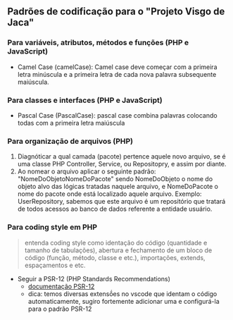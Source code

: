 ## Padrões de codificação para o "Projeto Visgo de Jaca"

### Para variáveis, atributos, métodos e funções (PHP e JavaScript)

- Camel Case (camelCase): Camel case deve começar com a primeira letra minúscula e a primeira letra de cada nova palavra subsequente maiúscula.

### Para classes e interfaces (PHP e JavaScript)

- Pascal Case (PascalCase): pascal case combina palavras colocando todas com a primeira letra maiúscula

### Para organização de arquivos (PHP)

1. Diagnóticar a qual camada (pacote) pertence aquele novo arquivo, se é uma classe PHP Controller, Service, ou Repositopry, e assim por diante.
2. Ao nomear o arquivo aplicar o seguinte padrão: "NomeDoObjetoNomeDoPacote" sendo NomeDoObjeto o nome do objeto alvo das lógicas tratadas naquele arquivo, e NomeDoPacote o nome do pacote onde está localizado aquele arquivo. Exemplo: UserRepository, sabemos que este arquivo é um repositório que tratará de todos acessos ao banco de dados referente a entidade usuário.

### Para coding style em PHP

> entenda coding style como identação do código (quantidade e tamanho de tabulações), abertura e fechamento de um bloco de código (função, método, classe e etc.), importações, extends, espaçamentos e etc.

- Seguir a PSR-12 (PHP Standards Recommendations)
  - [documentação PSR-12](https://www.php-fig.org/psr/psr-12/)
  - dica: temos diversas extensṍes no vscode que identam o código automaticamente, sugiro fortemente adicionar uma e configurá-la para o padrão PSR-12
